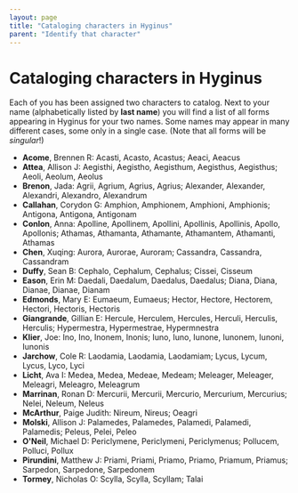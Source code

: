 ```yaml
---
layout: page
title: "Cataloging characters in Hyginus"
parent: "Identify that character"
---
```


# Cataloging characters in Hyginus

Each of you has been assigned two characters to catalog. Next to your name (alphabetically listed by **last name**) you will find a list of all forms appearing in Hyginus for your two names.  Some names may appear in many different cases, some only in a single case. (Note that all forms will be *singular*!)

- **Acome**, Brennen R: Acasti, Acasto, Acastus; Aeaci, Aeacus
- **Attea**, Allison J: Aegisthi, Aegistho, Aegisthum, Aegisthus, Aegisthus; Aeoli, Aeolum, Aeolus
- **Brenon**, Jada: Agrii, Agrium, Agrius, Agrius; Alexander, Alexander, Alexandri, Alexandro, Alexandrum
- **Callahan**, Corydon G: Amphion, Amphionem, Amphioni, Amphionis; Antigona, Antigona, Antigonam
- **Conlon**, Anna: Apolline, Apollinem, Apollini, Apollinis, Apollinis, Apollo, Apollonis; Athamas, Athamanta, Athamante, Athamantem, Athamanti, Athamas
- **Chen**, Xuqing: Aurora, Aurorae, Auroram; Cassandra, Cassandra, Cassandram
- **Duffy**, Sean B: Cephalo, Cephalum, Cephalus; Cissei, Cisseum
- **Eason**, Erin M: Daedali, Daedalum, Daedalus, Daedalus; Diana, Diana, Dianae, Dianae, Dianam
- **Edmonds**, Mary E: Eumaeum, Eumaeus; Hector, Hectore, Hectorem, Hectori, Hectoris, Hectoris
- **Giangrande**, Gillian E: Hercule, Herculem, Hercules, Herculi, Herculis, Herculis; Hypermestra, Hypermestrae, Hypermnestra
- **Klier**, Joe: Ino, Ino, Inonem, Inonis; Iuno, Iuno, Iunone, Iunonem, Iunoni, Iunonis
- **Jarchow**, Cole R: Laodamia, Laodamia, Laodamiam; Lycus, Lycum, Lycus, Lyco, Lyci
- **Licht**, Ava I: Medea, Medea, Medeae, Medeam; Meleager, Meleager, Meleagri, Meleagro, Meleagrum
- **Marrinan**, Ronan D: Mercurii, Mercurii, Mercurio, Mercurium, Mercurius; Nelei, Neleum, Neleus
- **McArthur**, Paige Judith: Nireum, Nireus; Oeagri
- **Molski**, Allison J: Palamedes, Palamedes, Palamedi, Palamedi, Palamedis; Peleus, Pelei, Peleo
- **O'Neil**, Michael D: Periclymene, Periclymeni, Periclymenus; Pollucem, Polluci, Pollux
- **Pirundini**, Matthew J: Priami, Priami, Priamo, Priamo, Priamum, Priamus; Sarpedon, Sarpedone, Sarpedonem
- **Tormey**, Nicholas O: Scylla, Scylla, Scyllam; Talai
